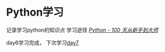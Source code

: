 # Python学习
记录学习python的知识点
学习途径 *[Python - 100 天从新手到大师](https://github.com/jackfrued/Python-100-Days)*


day6学习完成， 下次学习[day7](https://github.com/jackfrued/Python-100-Days/blob/eb3d38c84ab83d46c755ae58057be5abd220ea27/Day01-15/Day07/%E5%AD%97%E7%AC%A6%E4%B8%B2%E5%92%8C%E5%B8%B8%E7%94%A8%E6%95%B0%E6%8D%AE%E7%BB%93%E6%9E%84.md)